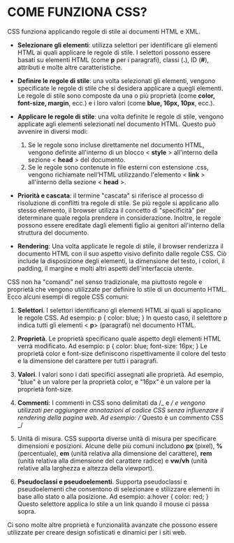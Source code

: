 # COME FUNZIONA CSS?

CSS funziona applicando regole di stile ai documenti HTML e XML.

- **Selezionare gli elementi**: utilizza selettori per identificare gli elementi HTML ai quali applicare le regole di stile. I selettori possono essere basati su elementi HTML (come **p** per i paragrafi), classi (**.**), ID (**#**), attributi e molte altre caratteristiche.

- **Definire le regole di stile**: una volta selezionati gli elementi, vengono specificate le regole di stile che si desidera applicare a quegli elementi. Le regole di stile sono composte da una o più proprietà (come **color, font-size, margin**, ecc.) e i loro valori (come **blue, 16px, 10px**, ecc.).

- **Applicare le regole di stile**: una volta definite le regole di stile, vengono applicate agli elementi selezionati nel documento HTML. Questo può avvenire in diversi modi:

  1. Se le regole sono incluse direttamente nel documento HTML, vengono definite all'interno di un blocco < **style** > all'interno della sezione < **head** > del documento.
  2. Se le regole sono contenute in file esterni con estensione .css, vengono richiamate nell'HTML utilizzando l'elemento < **link** > all'interno della sezione < **head** >.

- **Priorità e cascata**: il termine "cascata" si riferisce al processo di risoluzione di conflitti tra regole di stile. Se più regole si applicano allo stesso elemento, il browser utilizza il concetto di "specificità" per determinare quale regola prendere in considerazione. Inoltre, le regole possono essere ereditate dagli elementi figlio ai genitori all'interno della struttura del documento.

- **Rendering**: Una volta applicate le regole di stile, il browser renderizza il documento HTML con il suo aspetto visivo definito dalle regole CSS. Ciò include la disposizione degli elementi, la dimensione del testo, i colori, il padding, il margine e molti altri aspetti dell'interfaccia utente.

CSS non ha "comandi" nel senso tradizionale, ma piuttosto regole e proprietà che vengono utilizzate per definire lo stile di un documento HTML. Ecco alcuni esempi di regole CSS comuni:

1. **Selettori**. I selettori identificano gli elementi HTML ai quali si applicano le regole CSS. Ad esempio:
   p {
   color: blue;
   }
   In questo caso, il selettore p indica tutti gli elementi < **p**> (paragrafi) nel documento HTML.

2. **Proprietà**. Le proprietà specificano quale aspetto degli elementi HTML verrà modificato. Ad esempio:
   p {
   color: blue;
   font-size: 16px;
   }
   Le proprietà color e font-size definiscono rispettivamente il colore del testo e la dimensione del carattere per tutti i paragrafi.
3. **Valori**. I valori sono i dati specifici assegnati alle proprietà. Ad esempio, "blue" è un valore per la proprietà color, e "16px" è un valore per la proprietà font-size.

4. **Commenti**: I commenti in CSS sono delimitati da /_ e _/ e vengono utilizzati per aggiungere annotazioni al codice CSS senza influenzare il rendering della pagina web. Ad esempio:
   /_ Questo è un commento CSS _/

5. Unità di misura. CSS supporta diverse unità di misura per specificare dimensioni e posizioni. Alcune delle più comuni includono **px** (pixel), **%** (percentuale), **em** (unità relativa alla dimensione del carattere), **rem** (unità relativa alla dimensione del carattere radice) e **vw/vh** (unità relative alla larghezza e altezza della viewport).

6. **Pseudoclassi e pseudoelementi**. Supporta pseudoclassi e pseudoelementi che consentono di selezionare e stilizzare elementi in base allo stato o alla posizione. Ad esempio:
   a:hover {
   color: red;
   }
   Questo selettore applica lo stile a un link quando il mouse ci passa sopra.

Ci sono molte altre proprietà e funzionalità avanzate che possono essere utilizzate per creare design sofisticati e dinamici per i siti web.
